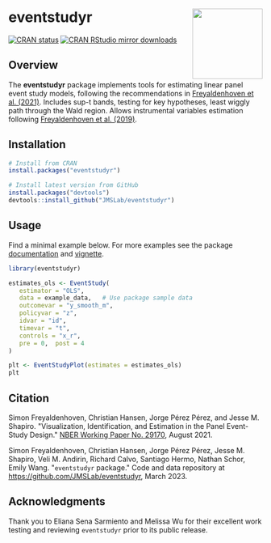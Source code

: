 # eventstudyr <img src='man/figures/logo.png' align="right" height="139" />

<!-- badges: start -->
[![CRAN status](https://www.r-pkg.org/badges/version/eventstudyr)](https://CRAN.R-project.org/package=eventstudyr)
[![CRAN RStudio mirror downloads](https://cranlogs.r-pkg.org/badges/grand-total/eventstudyr)](https://r-pkg.org/pkg/eventstudyr)
<!-- badges: end -->


## Overview

The **eventstudyr** package implements tools for estimating linear panel event study models, following the recommendations in [Freyaldenhoven et al. (2021)](https://www.nber.org/papers/w29170).
Includes sup-t bands, testing for key hypotheses, least wiggly path through the Wald region.
Allows instrumental variables estimation following [Freyaldenhoven et al. (2019)](https://www.aeaweb.org/articles?id=10.1257/aer.20180609).

## Installation

```R
# Install from CRAN
install.packages("eventstudyr")

# Install latest version from GitHub
install.packages("devtools")
devtools::install_github("JMSLab/eventstudyr")
```

## Usage

Find a minimal example below. 
For more examples see the package [documentation](https://cran.r-project.org/web/packages/eventstudyr/eventstudyr.pdf) and [vignette](https://cran.r-project.org/web/packages/eventstudyr/vignettes/documentation.html).

```R
library(eventstudyr)

estimates_ols <- EventStudy(
   estimator = "OLS",
   data = example_data,   # Use package sample data
   outcomevar = "y_smooth_m",
   policyvar = "z",
   idvar = "id",
   timevar = "t",
   controls = "x_r",
   pre = 0,  post = 4
)

plt <- EventStudyPlot(estimates = estimates_ols)
plt
```

## Citation

Simon Freyaldenhoven, Christian Hansen, Jorge Pérez Pérez, and Jesse M. Shapiro. "Visualization, Identification, and Estimation in the Panel Event-Study Design." [NBER Working Paper No. 29170](https://www.nber.org/papers/w29170),
August 2021.

Simon Freyaldenhoven, Christian Hansen, Jorge Pérez Pérez, Jesse M. Shapiro, Veli M. Andirin, Richard Calvo, Santiago Hermo, Nathan Schor, Emily Wang. "`eventstudyr` package." Code and data repository at https://github.com/JMSLab/eventstudyr, March 2023.

## Acknowledgments

Thank you to Eliana Sena Sarmiento and Melissa Wu for their excellent work testing and reviewing `eventstudyr` prior to its public release.
